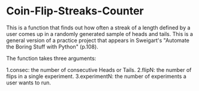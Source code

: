 # Coin-Flip-Streaks-Counter

This is a function that finds out how often a streak of a length defined by a user  comes up in a randomly generated sample of heads and tails. This is a general version of a practice project that appears in Sweigart's "Automate the Boring Stuff with Python" (p.108).

The function takes three arguments:

1.consec: the number of consecutive Heads or Tails.
2.flipN: the number of flips in a single experiment.
3.experimentN: the number of experiments a user wants to run.
